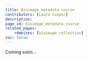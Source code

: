 ```yaml
---
title: Bioimage metadata course
contributors: [Laura Cooper]
description: 
page_id: bioimage_metadata_course
related_pages:
    rdmbites: [bioimage collection]
toc: false
---
```


Coming soon... 

